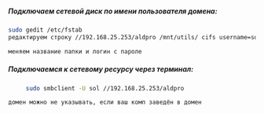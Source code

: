 ##### Подключаем сетевой диск по имени пользователя домена:
```bash
sudo gedit /etc/fstab
редактируем строку //192.168.25.253/aldpro /mnt/utils/ cifs username=sol,password=*********,rw,nounix,iocharset=utf8,file_mode=0775,dir_mode=0775

меняем название папки и логин с пароле
```
##### Подключаемся к сетевому ресурсу через терминал:
```bash
     sudo smbclient -U sol //192.168.25.253/aldpro

домен можно не указывать, если ваш комп заведён в домен

```
